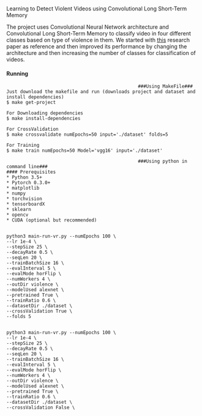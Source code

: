 #
Learning to Detect Violent Videos using Convolutional Long Short-Term Memory


The project uses Convolutional Neural Network architecture and Convolutional Long Short-Term Memory to classify video in four different classes based on type of violence in them. We started with [this](https://arxiv.org/abs/1709.06531) research paper as reference and then improved its performance by changing the architecture and then increasing the number of classes for classification of videos. 


#### Running
```
												###Using MakeFile###
Just download the makefile and run (downloads project and dataset and install dependencies)
$ make get-project

For Downloading dependencies 
$ make install-dependencies

For CrossValidation
$ make crossvalidate numEpochs=50 input='./dataset' folds=5

For Training
$ make train numEpochs=50 Model='vgg16' input='./dataset'
```
```
												###Using python in command line###
#### Prerequisites
* Python 3.5+
* Pytorch 0.3.0+
* matplotlib
* numpy
* torchvision
* tensorboardX
* sklearn
* opencv
* CUDA (optional but recommended)


python3 main-run-vr.py --numEpochs 100 \
--lr 1e-4 \
--stepSize 25 \
--decayRate 0.5 \
--seqLen 20 \
--trainBatchSize 16 \
--evalInterval 5 \
--evalMode horFlip \
--numWorkers 4 \
--outDir violence \
--modelUsed alexnet \
--pretrained True \
--trainRatio 0.6 \
--datasetDir ./dataset \
--crossValidation True \
--folds 5


python3 main-run-vr.py --numEpochs 100 \
--lr 1e-4 \
--stepSize 25 \
--decayRate 0.5 \
--seqLen 20 \
--trainBatchSize 16 \
--evalInterval 5 \
--evalMode horFlip \
--numWorkers 4 \
--outDir violence \
--modelUsed alexnet \
--pretrained True \
--trainRatio 0.6 \
--datasetDir ./dataset \
--crossValidation False \
```

